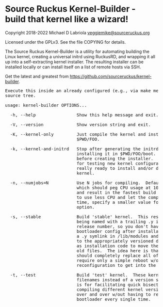 Source Ruckus Kernel-Builder - build that kernel like a wizard!
===============================================================

Copyright 2018-2022 Michael D Labriola <veggiemike@sourceruckus.org>

Licensed under the GPLv3. See the file COPYING for details. 

The Source Ruckus Kernel-Builder is a utility for automating building the Linux
kernel, creating a universal initrd using RuckusRD, and wrapping it all up into
a self-extracting kernel installer.  The resulting installer can be installed
locally or can install itself on a list of remote hosts via SSH.

Get the latest and greatest from https://github.com/sourceruckus/kernel-builder.

<pre>
Execute this inside an already configured (e.g., via make menuconfig) kernel
source tree.

usage: kernel-builder OPTIONS...

  -h, --help                Show this help message and exit.

  -V, --version             Show version string and exit.

  -K, --kernel-only         Just compile the kernel and install its files in
                            $PWD/FOO.

  -k, --kernel-and-initrd   Stop after generating the initrd via RuckusRD and
                            installing it in $PWD/FOO/boot.  Basically, stop
                            before creating the installer.  This can be usefull
                            for testing new kernel configurations before you're
                            really ready to install and/or distribute the
                            kernel.

  -n, --numjobs=N           Use N jobs for compiling.  Default is CPUCOUNT*4,
                            which should peg CPU usage at 100% on most systems
                            and result in the fastest build times.  If you want
                            to use less CPU and let the compilation take more
                            time, specify a smaller value for N with this
                            option.

  -s, --stable              Build 'stable' kernel.  This results in /boot files
                            being named with a trailing .y instead of the point
                            release number, so you don't have to update the
                            bootloader config after installation.  There's also
                            a .y symlink in /lib/modules and /usr/src pointing
                            to the appropriately versioned directories as well
                            as installation code to move the symlink and remove
                            old files.  The idea here is that installing 5.10.42
                            should completely replace all of 5.10.41's files and
                            require only a simple reboot w/out any other
                            reconfiguration to get into the new kernel.

  -t, --test                Build 'test' kernel.  These kernels have 'test' in
                            filenames instead of a version string.  This option
                            is for facilitating quick bisect jobs, where you're
                            compiling different kernel versions and rebooting
                            over and over w/out having to reconfigure the
                            bootloader every single time.
</pre>

